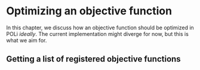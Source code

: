 # Optimizing an objective function

In this chapter, we discuss how an objective function should be optimized in POLi _ideally_. The current implementation might diverge for now, but this is what we aim for.

## Getting a list of registered objective functions

